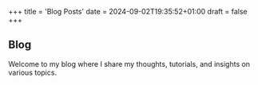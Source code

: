 +++
title = 'Blog Posts'
date = 2024-09-02T19:35:52+01:00
draft = false
+++


## Blog

Welcome to my blog where I share my thoughts, tutorials, and insights on various topics.


